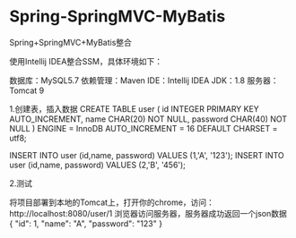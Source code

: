 # Spring-SpringMVC-MyBatis
Spring+SpringMVC+MyBatis整合


使用Intellij IDEA整合SSM，具体环境如下：

数据库：MySQL5.7
依赖管理：Maven
IDE：Intellij IDEA
JDK：1.8
服务器：Tomcat 9

1.创建表，插入数据
CREATE TABLE user (
  id       INTEGER PRIMARY KEY AUTO_INCREMENT,
  name     CHAR(20) NOT NULL,
  password CHAR(40) NOT NULL
)
  ENGINE = InnoDB
  AUTO_INCREMENT = 16
  DEFAULT CHARSET = utf8;
  
  INSERT INTO user (id,name, password) VALUES (1,'A', '123');
  INSERT INTO user (id,name, password) VALUES (2,'B', '456');
  
2.测试

将项目部署到本地的Tomcat上，打开你的chrome，访问：
http://localhost:8080/user/1
浏览器访问服务器，服务器成功返回一个json数据
{
"id": 1,
"name": "A",
"password": "123"
}
